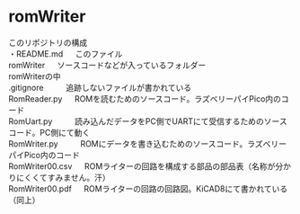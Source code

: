 # romWriter
このリポジトリの構成  
・README.md &emsp; このファイル  
romWriter &emsp; ソースコードなどが入っているフォルダー  
 romWriterの中  
   .gitignore &emsp; &emsp; 追跡しないファイルが書かれている  
   RomReader.py &emsp; ROMを読むためのソースコード。ラズベリーパイPico内のコード  
   RomUart.py &emsp; &emsp;  読み込んだデータをPC側でUARTにて受信するためのソースコード。PC側にて動く  
   RomWriter.py &emsp; &emsp; ROMにデータを書き込むためのソースコード。ラズベリーパイPico内のコード  
   RomWriter00.csv &emsp; ROMライターの回路を構成する部品の部品表（名称が分かりにくくてすみません。汗）  
   RomWriter00.pdf &emsp; ROMライターの回路の回路図。KiCAD8にて書かれている（同上）  
